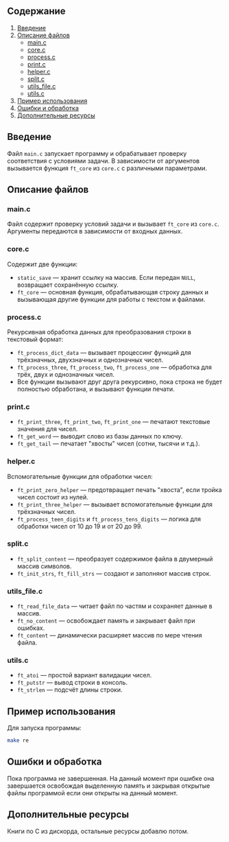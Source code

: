 ## Содержание
1. [Введение](#введение)
2. [Описание файлов](#описание-файлов)
   - [main.c](#mainc)
   - [core.c](#corec)
   - [process.c](#processc)
   - [print.c](#printc)
   - [helper.c](#helperc)
   - [split.c](#splitc)
   - [utils_file.c](#utils_filec)
   - [utils.c](#utilsc)
3. [Пример использования](#пример-использования)
4. [Ошибки и обработка](#ошибки-и-обработка)
5. [Дополнительные ресурсы](#дополнительные-ресурсы)

## Введение

Файл `main.c` запускает программу и обрабатывает проверку соответствия с условиями задачи. В зависимости от аргументов вызывается функция `ft_core` из `core.c` с различными параметрами.

## Описание файлов

### main.c

Файл содержит проверку условий задачи и вызывает `ft_core` из `core.c`. Аргументы передаются в зависимости от входных данных.

### core.c

Содержит две функции:

- `static_save` — хранит ссылку на массив. Если передан `NULL`, возвращает сохранённую ссылку.
- `ft_core` — основная функция, обрабатывающая строку данных и вызывающая другие функции для работы с текстом и файлами.

### process.c

Рекурсивная обработка данных для преобразования строки в текстовый формат:

- `ft_process_dict_data` — вызывает процессинг функций для трёхзначных, двухзначных и однозначных чисел.
- `ft_process_three`, `ft_process_two`, `ft_process_one` — обработка для трёх, двух и однозначных чисел.
- Все функции вызывают друг друга рекурсивно, пока строка не будет полностью обработана, и вызывают функции печати.

### print.c

- `ft_print_three`, `ft_print_two`, `ft_print_one` — печатают текстовые значения для чисел.
- `ft_get_word` — выводит слово из базы данных по ключу.
- `ft_get_tail` — печатает "хвосты" чисел (сотни, тысячи и т.д.).

### helper.c

Вспомогательные функции для обработки чисел:

- `ft_print_zero_helper` — предотвращает печать "хвоста", если тройка чисел состоит из нулей.
- `ft_print_three_helper` — вызывает вспомогательные функции для трёхзначных чисел.
- `ft_process_teen_digits` и `ft_process_tens_digits` — логика для обработки чисел от 10 до 19 и от 20 до 99.

### split.c

- `ft_split_content` — преобразует содержимое файла в двумерный массив символов.
- `ft_init_strs`, `ft_fill_strs` — создают и заполняют массив строк.

### utils_file.c

- `ft_read_file_data` — читает файл по частям и сохраняет данные в массив.
- `ft_no_content` — освобождает память и закрывает файл при ошибках.
- `ft_content` — динамически расширяет массив по мере чтения файла.

### utils.c

- `ft_atoi` — простой вариант валидации чисел.
- `ft_putstr` — вывод строки в консоль.
- `ft_strlen` — подсчёт длины строки.

## Пример использования

Для запуска программы:

```bash
make re
```

## Ошибки и обработка

Пока программа не завершенная. На данный момент при ошибке она завершается освобождая выделенную память и закрывая открытые файлы программой если они открыты на данный момент.

## Дополнительные ресурсы

Книги по C из дискорда, остальные ресурсы добавлю потом.